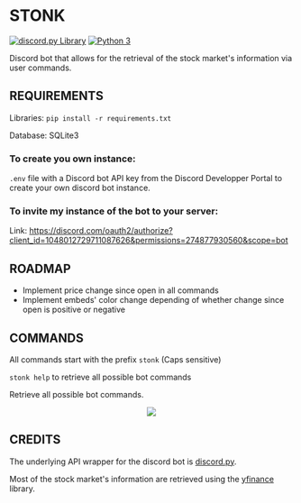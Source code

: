 # STONK

[![discord.py Library](https://img.shields.io/badge/discord.py-2.1.0-blue.svg)](https://github.com/Rapptz/discord.py)
[![Python 3](https://img.shields.io/badge/python-3.10.9-blue.svg)](https://www.python.org/)

Discord bot that allows for the retrieval of the stock market's information via user commands.

## REQUIREMENTS

Libraries: `pip install -r requirements.txt`

Database: SQLite3

### To create you own instance:

`.env` file with a Discord bot API key from the Discord Developper Portal to create your own discord bot instance.

### To invite my instance of the bot to your server:

Link: https://discord.com/oauth2/authorize?client_id=1048012729711087626&permissions=274877930560&scope=bot

## ROADMAP
- Implement price change since open in all commands
- Implement embeds' color change depending of whether change since open is positive or negative

## COMMANDS
All commands start with the prefix `stonk` (Caps sensitive) 

`stonk help` to retrieve all possible bot commands

Retrieve all possible bot commands.

<p align="center">
  <img src="https://user-images.githubusercontent.com/112342947/209816158-cea4084c-4f61-4f24-bcc4-4f82b1ca8116.png">
</p>

## CREDITS
The underlying API wrapper for the discord bot is [discord.py](https://github.com/Rapptz/discord.py).

Most of the stock market's information are retrieved using the [yfinance](https://github.com/ranaroussi/yfinance) library. 
